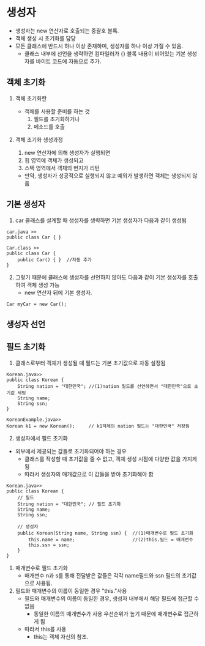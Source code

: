# 생성자
- 생성자는 new 연산자로 호출되는 중괄호 블록. 
- 객체 생성 시 초기화를 담당
- 모든 클래스에 반드시 하나 이상 존재하며, 생성자를 하나 이상 가질 수 있음.
    - 클래스 내부에 선언을 생략하면 컴파일러가 {} 블록 내용이 비어있는 기본 생성자를 바이트 코드에 자동으로 추가.


## 객체 초기화
1. 객체 초기화란
    - 객체를 사용할 준비를 하는 것
        1. 필드를 초기화하거나
        2. 메소드를 호출

2. 객체 초기화 생성과정
    1. new 연산자에 의해 생성자가 실행되면 
    2. 힙 영역에 객체가 생성되고 
    3. 스택 영역에서 객체의 번지가 리턴
    - 만약, 생성자가 성공적으로 실행되지 않고 예외가 발생하면 객체는 생성되지 않음

## 기본 생성자
1. car 클래스를 설계할 때 생성자를 생략하면 기본 생성자가 다음과 같이 생성됨
```
car.java >>
public class Car { }

Car.class >>
public class Car {
    public Car() { }  //자동 추가
}
```
2. 그렇기 때문에 클래스에 생성자를 선언하지 않아도 다음과 같이 기본 생성자를 호출하여 객체 생성 가능
    - new 연산자 뒤에 기본 생성자.

```
Car myCar = new Car(); 
```

## 생성자 선언

## 필드 초기화
1. 클래스로부터 객체가 생성될 때 필드는 기본 초기값으로 자동 설정됨
```
Korean.java>>
public class Korean {
    String nation = "대한민국"; //(1)nation 필드를 선언하면서 "대한민국"으로 초기값 세팅
    String name;
    String ssn;
}

KoreanExample.java>>
Korean k1 = new Korean();     // k1객체의 nation 필드는 "대한민국" 저장됨
```

2. 생성자에서 필드 초기화
- 외부에서 제공되는 값들로 초기화되어야 하는 경우
    - 클래스를 작성할 때 초기값을 줄 수 없고, 객체 생성 시점에 다양한 값을 가지게 됨
    - 따라서 생성자의 매개값으로 이 값들을 받아 초기화해야 함
```
Korean.java>>
public class Korean {
    // 필드
    String nation = "대한민국"; // 필드 초기화
    String name;
    String ssn;

    // 생성자
    public Korean(String name, String ssn) {  //(1)매개변수로 필드 초기화
        this.name = name;                     //(2)this.필드 = 매개변수
        this.ssn = ssn;
    }
}
```
1. 매개변수로 필드 초기화
    - 매개변수 n과 s를 통해 전달받은 값들은 각각 name필드와 ssn 필드의 초기값으로 사용됨.
2. 필드와 매개변수의 이름이 동일한 경우 "this."사용
    - 필드와 매개변수의 이름이 동일한 경우, 생성자 내부에서 해당 필드에 접근할 수 없음
        - 동일한 이름의 매개변수가 사용 우선순위가 높기 때문에 매개변수로 접근하게 됨
    - 따라서 this를 사용
        - this는 객체 자신의 참조. 
